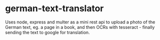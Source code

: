 # german-text-translator

Uses node, express and multer as a mini rest api to upload a photo of the German text, eg. a page in a book, and then OCRs with tesseract - finally sending the text to google for translation.
